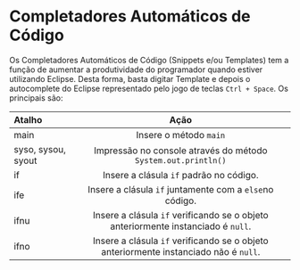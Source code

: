 # Completadores Automáticos de Código

Os Completadores Automáticos de Código (Snippets e/ou Templates) tem a função de aumentar a produtividade do programador quando estiver utilizando Eclipse. Desta forma, basta digitar Template e depois o autocomplete do Eclipse representado pelo jogo de teclas ``Ctrl + Space``. Os principais são:


  Atalho              | Ação
| :---                | :---:      
| main                | Insere o método ``main``    
| syso, sysou, syout  | Impressão no console através do método ``System.out.println()``
| if                  | Insere a clásula ``if`` padrão no código.
| ife                 | Insere a clásula ``if`` juntamente com a ``else``no código.
| ifnu                | Insere a clásula ``if`` verificando se o objeto anteriormente instanciado é ``null``. 
| ifno                | Insere a clásula ``if`` verificando se o objeto anteriormente instanciado não é ``null``. 
